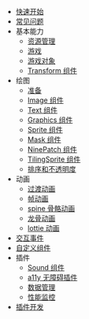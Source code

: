 <!-- tutorials/_sidebar.md -->

* [快速开始](/tutorials/quickstart)
* [常见问题](https://github.com/eva-engine/eva.js/issues/140)
* 基本能力
    * [资源管理](/tutorials/resourceManagement)
    * [游戏](/tutorials/game)
    * [游戏对象](/tutorials/gameObject)
    * [Transform 组件](/tutorials/transformComponent)
* 绘图
    * [准备](/tutorials/prepareRender)
    * [Image 组件](/tutorials/imageComponent)
    * [Text 组件](/tutorials/textComponent)
    * [Graphics 组件](/tutorials/graphicsComponent)
    * [Sprite 组件](/tutorials/spriteComponent)
    * [Mask 组件](/tutorials/maskComponent)
    * [NinePatch 组件](/tutorials/ninePatchComponent)
    * [TilingSprite 组件](/tutorials/tilingSpriteComponent)
    * [排序和不透明度](/tutorials/orderAndTransparent)
* 动画
    * [过渡动画](/tutorials/transitionAnimation)
    * [帧动画](/tutorials/spriteAnimation)
    * [spine 骨骼动画](/tutorials/spineAnimation)
    * [龙骨动画](/tutorials/dragonboneAnimation)
    * [lottie 动画](/tutorials/lottieAnimation)
* [交互事件](/tutorials/interactionEvent)
* [自定义组件](/tutorials/customComponent)
* 插件
    * [Sound 组件](/tutorials/sound)
    * [a11y 无障碍插件](/tutorials/a11yPlugin)
    * [数据管理](/tutorials/evaxPlugin)
    * [性能监控](/tutorials/performancePlugin)
* [插件开发](/tutorials/pluginDevelop)